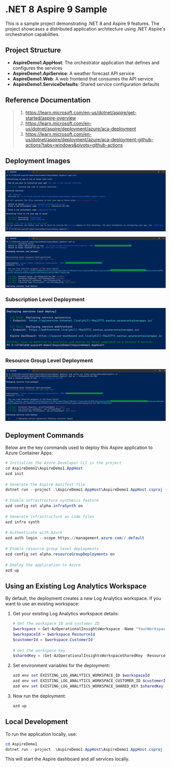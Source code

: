 # .NET 8 Aspire 9 Sample

This is a sample project demonstrating .NET 8 and Aspire 9 features. The project showcases a distributed application architecture using .NET Aspire's orchestration capabilities.

## Project Structure

- **AspireDemo1.AppHost**: The orchestrator application that defines and configures the services
- **AspireDemo1.ApiService**: A weather forecast API service
- **AspireDemo1.Web**: A web frontend that consumes the API service
- **AspireDemo1.ServiceDefaults**: Shared service configuration defaults

## Reference Documentation

> 1. <https://learn.microsoft.com/en-us/dotnet/aspire/get-started/aspire-overview>
> 2. <https://learn.microsoft.com/en-us/dotnet/aspire/deployment/azure/aca-deployment>
> 3. <https://learn.microsoft.com/en-us/dotnet/aspire/deployment/azure/aca-deployment-github-actions?tabs=windows&pivots=github-actions>

## Deployment Images

![AZD Init](./docs/images/Azd_Init.PNG)

![AZD Up](./docs/images/Azd_Up.PNG)

### Subscription Level Deployment

![AZD Deploy](./docs/images/AZD_Deploy.PNG)

### Resource Group Level Deployment

![AZD Deploy](./docs/images/AZD_RG_Deploy.PNG)

## Deployment Commands

Below are the key commands used to deploy this Aspire application to Azure Container Apps:

```powershell
# Initialize the Azure Developer CLI in the project
cd AspireDemo1\AspireDemo1.AppHost
azd init

# Generate the Aspire manifest file
dotnet run --project .\AspireDemo1.AppHost\AspireDemo1.AppHost.csproj --publisher manifest --output-path ../aspire-manifest.json

# Enable infrastructure synthesis feature
azd config set alpha.infraSynth on

# Generate infrastructure as code files
azd infra synth

# Authenticate with Azure
azd auth login --scope https://management.azure.com//.default

# Enable resource group level deployments
azd config set alpha.resourceGroupDeployments on

# Deploy the application to Azure
azd up
```

## Using an Existing Log Analytics Workspace

By default, the deployment creates a new Log Analytics workspace. If you want to use an existing workspace:

1. Get your existing Log Analytics workspace details:

   ```powershell
   # Get the workspace ID and customer ID
   $workspace = Get-AzOperationalInsightsWorkspace -Name "YourWorkspaceName" -ResourceGroupName "YourResourceGroup"
   $workspaceId = $workspace.ResourceId
   $customerId = $workspace.CustomerId

   # Get the workspace key
   $sharedKey = (Get-AzOperationalInsightsWorkspaceSharedKey -ResourceGroupName "YourResourceGroup" -Name "YourWorkspaceName").PrimarySharedKey
   ```

2. Set environment variables for the deployment:

   ```powershell
   azd env set EXISTING_LOG_ANALYTICS_WORKSPACE_ID $workspaceId
   azd env set EXISTING_LOG_ANALYTICS_WORKSPACE_CUSTOMER_ID $customerId
   azd env set EXISTING_LOG_ANALYTICS_WORKSPACE_SHARED_KEY $sharedKey
   ```

3. Now run the deployment:
   ```powershell
   azd up
   ```

## Local Development

To run the application locally, use:

```powershell
cd AspireDemo1
dotnet run --project .\AspireDemo1.AppHost\AspireDemo1.AppHost.csproj
```

This will start the Aspire dashboard and all services locally.

